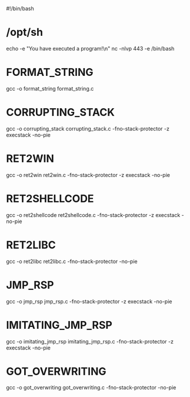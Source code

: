 #!/bin/bash

# /opt/sh
echo -e "You have executed a program!\n"
nc -nlvp 443 -e /bin/bash

# FORMAT_STRING
gcc -o format_string format_string.c

# CORRUPTING_STACK
gcc -o corrupting_stack corrupting_stack.c -fno-stack-protector -z execstack -no-pie

# RET2WIN
gcc -o ret2win ret2win.c -fno-stack-protector -z execstack -no-pie

# RET2SHELLCODE
gcc -o ret2shellcode ret2shellcode.c -fno-stack-protector -z execstack -no-pie

# RET2LIBC
gcc -o ret2libc ret2libc.c -fno-stack-protector -no-pie

# JMP_RSP
gcc -o jmp_rsp jmp_rsp.c -fno-stack-protector -z execstack -no-pie

# IMITATING_JMP_RSP
gcc -o imitating_jmp_rsp imitating_jmp_rsp.c -fno-stack-protector -z execstack -no-pie

# GOT_OVERWRITING
gcc -o got_overwriting got_overwriting.c -fno-stack-protector -no-pie